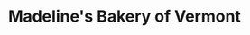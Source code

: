 ---
title: "Madeline's Bakery of Vermont"
url: /milton/madelines-bakery-of-vermont/
shop: Bäckerei
---